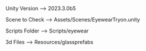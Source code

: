 Unity Version --> 2023.3.0b5

Scene to Check --> Assets/Scenes/EyewearTryon.unity

Scripts Folder --> Scripts/eyewear

3d Files --> Resources/glassprefabs
